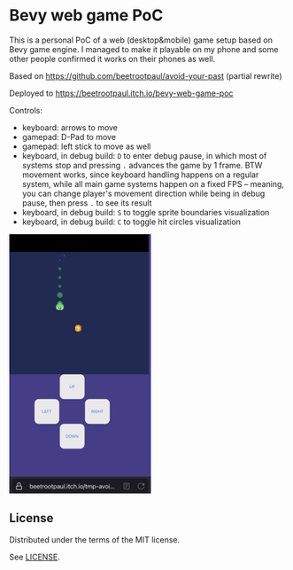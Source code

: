 # Bevy web game PoC

This is a personal PoC of a web (desktop&mobile) game setup based on Bevy game engine. I managed to make it playable on
my phone and some other people confirmed it works on their phones as well.

Based on https://github.com/beetrootpaul/avoid-your-past (partial rewrite)

Deployed to https://beetrootpaul.itch.io/bevy-web-game-poc

Controls:

- keyboard: arrows to move
- gamepad: D-Pad to move
- gamepad: left stick to move as well
- keyboard, in debug build: `D` to enter debug pause, in which most of systems stop and pressing `.` advances the game
  by 1 frame. BTW movement works, since keyboard handling happens on a regular system, while all main game systems
  happen on a fixed FPS – meaning, you can change player's movement direction while being in debug pause, then press `.`
  to see its result
- keyboard, in debug build: `S` to toggle sprite boundaries visualization
- keyboard, in debug build: `C` to toggle hit circles visualization

<img src="progress/progress%202023-03-07%20mobile%20controls.jpg" alt="progress 2023-03-07 mobile controls.jpg" width="256">

## License

Distributed under the terms of the MIT license.

See [LICENSE](LICENSE).
